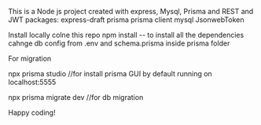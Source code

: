 This is a Node js project created with express, Mysql, Prisma and REST and JWT 
packages:
express-draft
prisma
prisma client
mysql
JsonwebToken


Install locally 
colne this repo
npm install  --  to install all the dependencies
cahnge db config from .env and schema.prisma inside prisma folder

For migration 

npx prisma studio //for install prisma GUI
by default running on localhost:5555

npx prisma migrate dev //for db migration

Happy coding!
